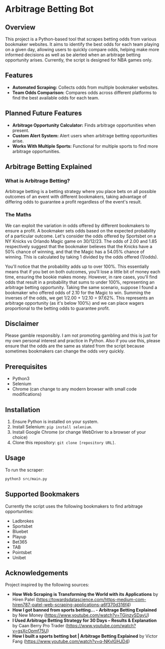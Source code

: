 # Arbitrage Betting Bot

## Overview
This project is a Python-based tool that scrapes betting odds from various bookmaker websites. It aims to identify the best odds for each team playing on a given day, allowing users to quickly compare odds,
helping make more informed decisions as well as be alerted when an arbitrage betting opportunity arises. Currently, the script is designed for NBA games only.

## Features
- **Automated Scraping:** Collects odds from multiple bookmaker websites.
- **Team Odds Comparison:** Compares odds across different platforms to find the best available odds for each team.

## Planned Future Features
- **Arbitrage Opportunity Calculator:** Finds arbitrage opportunities when present.
- **Custom Alert System:** Alert users when arbitrage betting opportunities arise.
- **Works With Multiple Sports:** Functional for multiple sports to find more arbitrage opportunities. 

## Arbitrage Betting Explained

### What is Arbitrage Betting?
Arbitrage betting is a betting strategy where you place bets on all possible outcomes of an event with different bookmakers, taking advantage of differing odds to guarantee a profit regardless of the event's result.

### The Maths
We can exploit the variation in odds offered by different bookmakers to ensure a profit. A bookmaker sets odds based on the expected probability of a particular outcome. Let's consider the odds offered
by Sportsbet on a NY Knicks vs Orlando Magic game on 30/12/23. The odds of 2.00 and 1.85 respectively suggest that the bookmaker believes that the Knicks have a 50% chance of winning, and that the
Magic has a 54.05% chance of winning. This is calculated by taking 1 divided by the odds offered (1/odds). 

You'll notice that the probability adds up to over 100%. This essentially means that if you bet on both outcomes, you'll lose a little bit of money each time, ensuring the bookie makes money.
However, in rare cases, you'll find odds that result in a probability that sums to under 100%, representing an arbitrage betting opportunity. Taking the same scenario, suppose I found a bookmaker who offered odds of 2.10 for the Magic to win. Summing the inverses of the odds, we get 1/2.00 + 1/2.10 = 97.62%. This represents an arbitrage opportunity (as it's below 100%) and we can place wagers proportional to the betting odds to guarantee profit.

## Disclaimer
Please gamble responsibly. I am not promoting gambling and this is just for my own personal interest and practice in Python. Also if you use this,
please ensure that the odds are the same as stated from the script because sometimes bookmakers can change the odds very quickly.

## Prerequisites
- Python3
- Selenium
- Chrome (can change to any modern browser with small code modifications)

## Installation
1. Ensure Python is installed on your system.
2. Install Selenium: `pip install selenium`.
3. Install Google Chrome (or change WebDriver to a browser of your choice)
4. Clone this repository: `git clone [repository URL]`.

## Usage
To run the scraper:
```bash
python3 src/main.py
```

## Supported Bookmakers
Currently the script uses the following bookmakers to find arbitrage opportunities:
- Ladbrokes
- Sportsbet
- Bluebet
- Playup
- Bet365
- TAB
- Pointsbet
- Unibet

## Acknowledgements
Project inspired by the following sources:
- **How Web Scraping is Transforming the World with its Applications** by Hiren Patel (https://towardsdatascience.com/https-medium-com-hiren787-patel-web-scraping-applications-a6f370d316f4)
- **How I got banned from sports betting... - Arbitrage Betting Explained** by New Money (https://www.youtube.com/watch?v=TGinzvSDayU)
- **I Used Arbitrage Betting Strategy for 30 Days – Results & Explanation** by Caan Berry Pro Trader (https://www.youtube.com/watch?v=gsXcOpmf75U)
- **How I built a sports betting bot | Arbitrage Betting Explained** by Victor Fang (https://www.youtube.com/watch?v=q-NKvlGHJD4)
